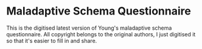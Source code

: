# Maladaptive Schema Questionnaire

This is the digitised latest version of Young's maladaptive schema questionnaire. All copyright belongs to the original authors, I just digitised it so that it's easier to fill in and share.